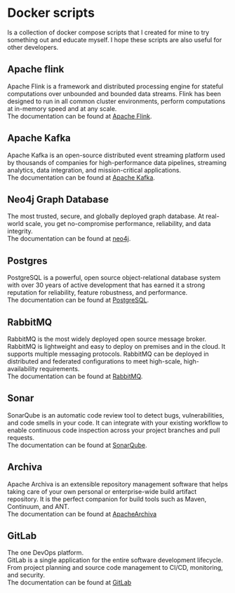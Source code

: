 # Docker scripts
Is a collection of docker compose scripts that I created for mine to try something out and educate myself.
I hope these scripts are also useful for other developers.

## Apache flink
Apache Flink is a framework and distributed processing engine for stateful computations over unbounded and bounded data 
streams. Flink has been designed to run in all common cluster environments, perform computations at in-memory speed and 
at any scale.<br />
The documentation can be found at [Apache Flink](https://flink.apache.org).

## Apache Kafka
Apache Kafka is an open-source distributed event streaming platform used by thousands of companies for high-performance
data pipelines, streaming analytics, data integration, and mission-critical applications.<br />
The documentation can be found at [Apache Kafka](https://kafka.apache.org).

## Neo4j Graph Database
The most trusted, secure, and globally deployed graph database. At real-world scale, you get no-compromise performance, 
reliability, and data integrity.<br />
The documentation can be found at [neo4j](https://neo4j.com).

## Postgres
PostgreSQL is a powerful, open source object-relational database system with over 30 years of active development that has 
earned it a strong reputation for reliability, feature robustness, and performance.<br />
The documentation can be found at [PostgreSQL](https://www.postgresql.org).

## RabbitMQ
RabbitMQ is the most widely deployed open source message broker.<br />
RabbitMQ is lightweight and easy to deploy on premises and in the cloud. It supports multiple messaging protocols. RabbitMQ 
can be deployed in distributed and federated configurations to meet high-scale, high-availability requirements.<br />
The documentation can be found at [RabbitMQ](https://www.rabbitmq.com).

## Sonar
SonarQube is an automatic code review tool to detect bugs, vulnerabilities, and code smells in your code. It can integrate 
with your existing workflow to enable continuous code inspection across your project branches and pull requests.<br />
The documentation can be found at [SonarQube](https://www.sonarqube.org).

## Archiva
Apache Archiva is an extensible repository management software that helps taking care of your own personal or enterprise-wide 
build artifact repository. It is the perfect companion for build tools such as Maven, Continuum, and ANT.<br />
The documentation can be found at [ApacheArchiva](https://archiva.apache.org)

## GitLab
The one DevOps platform.<br />
GitLab is a single application for the entire software development lifecycle. From project planning and source code 
management to CI/CD, monitoring, and security.<br />
The documentation can be found at [GitLab](https://about.gitlab.com)
